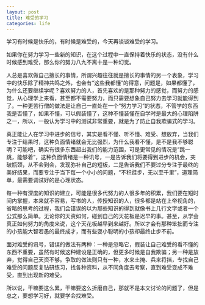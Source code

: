 ```yaml
---
layout: post
title: 难受的学习
categories: life
---
```


学习有时候是快乐的，有时候是难受的，今天再谈谈难受的学习。

如果你在努力学习一些新的知识，在这个过程中一直保持着快乐的状态，没有什么时候感到难受，那么你的努力八九不离十是一种幻觉。

人总是喜欢做自己擅长的事情，所谓兴趣往往就是擅长的事情的另一个表象，学习中的快乐除了精神共鸣之外，也会有“这些我都懂”的得意，问题是，如果都懂了，为什么还要继续学呢？喜欢努力的人，首先喜欢的是那种努力的感觉，而努力的感觉，从心理学上来看，甚至都不需要努力，而只需要想象自己努力去学习就能得到了。一种更苦行僧的做法是让自己一直处在一个“努力学习”的状态，不管学的东西我是否懂了，如果不懂，可以假装懂了，这种不懂装懂在自学时是最大的心理陷阱之一，所以，一般认为学习中的测试非常重要，就是为了防止自我欺骗式的学习。

真正能让人在学习中进步的信号，其实是看不懂、听不懂、难受、想放弃，当我们专注于结果时，这种负面情绪就会无比强烈，为什么我看不懂，是不是我不够聪明？可能吧，确实有很多东西超出我们的能力范围，可是更常见的情况是“跳一跳，能够着”，这种负面情绪是一种讯号，一是告诉我们将要得到进步的机会，突破瓶颈，从不会到会，发现弥补自己的短板，二是告诉我们不要过分专注于最终的美好结果，而要专注于当下每一个小小的问题，“不积跬步，无以至千里”，道理简单，最需要调试好的是心理状态。

每一种有深度的知识的建立，可能是很多代努力的人很多年的积累，我们要在短时间内掌握，本来就不容易，写书的人，传授知识的人，很多都是站在上帝视角的，省略的思考的过程，我们会错误的以为那些知识的得到就像书上几行文字或者一个公式那么简单。无论你的天资如何，碰到自己的天花板是迟早的事。甚至，从学会真正如何努力的角度来说，这个天花板越早到来越好。所以才会有那种笨拙而专注的小孩能大智若愚的最终成才，而有些耍小聪明的小孩却最终止步不前。

面对难受的讯号，错误的做法有两种：一种是忽略它，假装让自己难受的看不懂的东西不重要，虽然有时候这种建设是正确的，但更多时候是自我欺骗；另一种是放弃，觉得自己天资不够。争取的做法则只有一种，水来土掩、兵来将挡，专找自己难受的问题反复钻研练习，找各种资料，从不同角度去考察，直到难受变成不难受，直到出现新的难受。

所以说，干嘛要这么累，干嘛要这么折磨自己，那就不是本文讨论的问题了，但是总之，要想学习好，就要学会找难受。